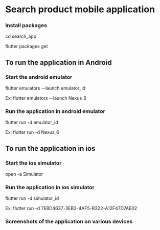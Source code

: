 # Search product mobile application

### Install packages

cd search_app


flutter packages get

## To run the application in Android
### Start the android emulator

flutter emulators --launch emulator_id


Ex: flutter emulators --launch Nexus_6

### Run the application in android emulator

flutter run -d emulator_id


Ex: flutter run -d Nexus_6

## To run the application in ios
### Start the ios simulator

open -a Simulator

### Run the application in ios simulator

flutter run -d simulator_id


Ex: flutter run -d 7E8D4637-3EB3-4AF5-B322-A12F47D7AE02


### Screenshots of the application on various devices

